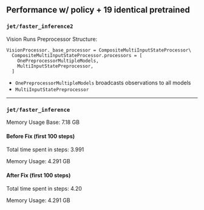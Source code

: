 ## Performance w/ policy + 19 identical pretrained

### `jet/faster_inference2`

Vision Runs Preprocessor Structure:

```
VisionProcessor._base_processor = CompositeMultiInputStateProcessor\
  CompositeMultiInputStateProcessor.processors = [
    OnePreprocessorMultipleModels,
    MultiInputStatePreprocessor,
  ]
```

- `OnePreprocessorMultipleModels` broadcasts observations to all models
- `MultiInputStatePreprocessor`  

------------------------

### `jet/faster_inference`

Memory Usage Base: 7.18 GB

#### Before Fix (first 100 steps)

Total time spent in steps: 3.991

Memory Usage: 4.291 GB

#### After Fix (first 100 steps)

Total time spent in steps: 4.20

Memory Usage: 4.291 GB

